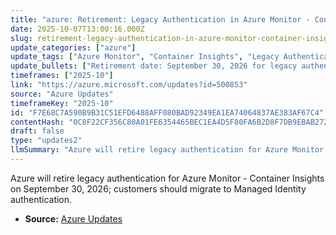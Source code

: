 ```yaml
---
title: "azure: Retirement: Legacy Authentication in Azure Monitor - Container Insights will be retired on September 30, 2026."
date: 2025-10-07T13:00:16.000Z
slug: retirement-legacy-authentication-in-azure-monitor-container-insights-will-be-retired-on-september-30-2026
update_categories: ["azure"]
update_tags: ["Azure Monitor", "Container Insights", "Legacy Authentication", "Managed Identity", "Retirement", "2026-09-30"]
update_bullets: ["Retirement date: September 30, 2026 for legacy authentication in Azure Monitor - Container Insights.", "Legacy authentication replaced by Managed Identity, a more secure authentication method.", "Action recommended: migrate Container Insights to use Managed Identity before the retirement date.", "Migration to Managed Identity provides customers access to the newer, more secure authentication approach."]
timeframes: ["2025-10"]
link: "https://azure.microsoft.com/updates?id=500853"
source: "Azure Updates"
timeframeKey: "2025-10"
id: "F7E68C7A590B9B31C51EFD6488AFF080BAD92349EA1EA74064837AE383AF67C4"
contentHash: "0C8F22CF356C80A01FE6354465BEC1EA4D5F80FA6B2D8F7DB9EBAB272721A438"
draft: false
type: "updates2"
llmSummary: "Azure will retire legacy authentication for Azure Monitor - Container Insights on September 30, 2026; customers should migrate to Managed Identity authentication."
---
```


Azure will retire legacy authentication for Azure Monitor - Container Insights on September 30, 2026; customers should migrate to Managed Identity authentication.

- **Source:** [Azure Updates](https://azure.microsoft.com/updates?id=500853)
